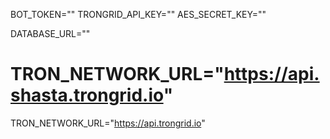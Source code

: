 BOT_TOKEN=""
TRONGRID_API_KEY=""
AES_SECRET_KEY=""

DATABASE_URL=""

# TRON_NETWORK_URL="https://api.shasta.trongrid.io"

TRON_NETWORK_URL="https://api.trongrid.io"
